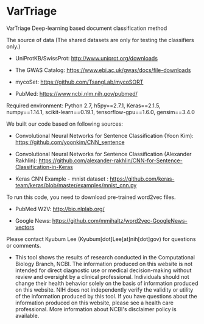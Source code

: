 # VarTriage

VarTriage Deep-learning based document classification method

The source of data (The shared datasets are only for testing the classifiers only.)
- UniProtKB/SwissProt: http://www.uniprot.org/downloads

- The GWAS Catalog: https://www.ebi.ac.uk/gwas/docs/file-downloads

- mycoSet: https://github.com/TsangLab/mycoSORT

- PubMed: https://www.ncbi.nlm.nih.gov/pubmed/


Required environment: 
Python 2.7, 
h5py==2.7.1, 
Keras==2.1.5, 
numpy==1.14.1, 
scikit-learn==0.19.1, 
tensorflow-gpu==1.6.0, 
gensim==3.4.0

We built our code based on following sources: 

- Convolutional Neural Networks for Sentence Classification (Yoon Kim): https://github.com/yoonkim/CNN_sentence

- Convolutional Neural Networks for Sentence Classification (Alexander Rakhlin): https://github.com/alexander-rakhlin/CNN-for-Sentence-Classification-in-Keras

- Keras CNN Example - mnist dataset : https://github.com/keras-team/keras/blob/master/examples/mnist_cnn.py

To run this code, you need to download pre-trained word2vec files.

 - PubMed W2V: http://bio.nlplab.org/ 
 
 - Google News: https://github.com/mmihaltz/word2vec-GoogleNews-vectors


Please contact Kyubum Lee (Kyubum[dot]Lee[at]nih[dot]gov) for questions or comments.


* This tool shows the results of research conducted in the Computational Biology Branch, NCBI. The information produced on this website is not intended for direct diagnostic use or medical decision-making without review and oversight by a clinical professional. Individuals should not change their health behavior solely on the basis of information produced on this website. NIH does not independently verify the validity or utility of the information produced by this tool. If you have questions about the information produced on this website, please see a health care professional. More information about NCBI's disclaimer policy is available. 
